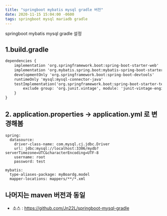 ```yaml
---
title: "springboot mybatis mysql gradle 버전"
date: 2020-11-15 15:04:00 -0600
tags: springboot mysql mariadb gradle 
---
```

springboot mybatis mysql gradle 설정

## 1.build.gradle  
```xml
dependencies {
	implementation 'org.springframework.boot:spring-boot-starter-web'
	implementation 'org.mybatis.spring.boot:mybatis-spring-boot-starter:2.1.3'
	developmentOnly 'org.springframework.boot:spring-boot-devtools'
	runtimeOnly 'mysql:mysql-connector-java'
	testImplementation('org.springframework.boot:spring-boot-starter-test') {
		exclude group: 'org.junit.vintage', module: 'junit-vintage-engine'
	}
}
```

## 2. application.properties -> application.yml 로 변경해봄 
```properties
spring:
  datasource:
    driver-class-name: com.mysql.cj.jdbc.Driver
    url: jdbc:mysql://localhost:3306/mydb?serverTimezone=UTC&characterEncoding=UTF-8
    username: root
    password: test

mybatis:
  type-aliases-package: myBoardg.model
  mapper-locations: mappers/**/*.xml 
```
## 나머지는 maven 버전과 동일

* 소스 : <https://github.com/Jn22L/springboot-mysql-gradle>

